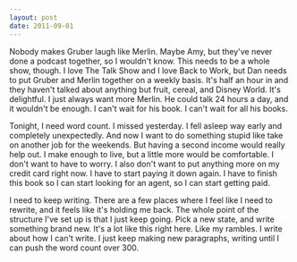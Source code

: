```yaml
---
layout: post
date: 2011-09-01
---
```


Nobody makes Gruber laugh like Merlin. Maybe Amy, but they've never done a podcast together, so I wouldn't know. This needs to be a whole show, though. I love The Talk Show and I love Back to Work, but Dan needs to put Gruber and Merlin together on a weekly basis. It's half an hour in and they haven't talked about anything but fruit, cereal, and Disney World. It's delightful. I just always want more Merlin. He could talk 24 hours a day, and it wouldn't be enough. I can't wait for his book. I can't wait for all his books. 

Tonight, I need word count. I missed yesterday. I fell asleep way early and completely unexpectedly. And now I want to do something stupid like take on another job for the weekends. But having a second income would really help out. I make enough to live, but a little more would be comfortable. I don't want to have to worry. I also don't want to put anything more on my credit card right now. I have to start paying it down again. I have to finish this book so I can start looking for an agent, so I can start getting paid. 

I need to keep writing. There are a few places where I feel like I need to rewrite, and it feels like it's holding me back. The whole point of the structure I've set up is that I just keep going. Pick a new state, and write something brand new. It's a lot like this right here. Like my rambles. I write about how I can't write. I just keep making new paragraphs, writing until I can push the word count over 300. 

